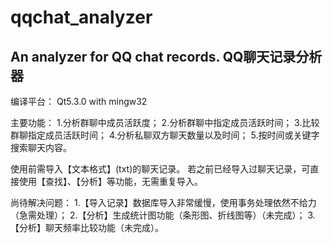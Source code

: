 # qqchat_analyzer
An analyzer for QQ chat records.
QQ聊天记录分析器
----

编译平台：
Qt5.3.0 with mingw32

主要功能：
1.分析群聊中成员活跃度；
2.分析群聊中指定成员活跃时间；
3.比较群聊指定成员活跃时间；
4.分析私聊双方聊天数量以及时间；
5.按时间或关键字搜索聊天内容。

使用前需导入【文本格式】(txt)的聊天记录。
若之前已经导入过聊天记录，可直接使用【查找】、【分析】等功能，无需重复导入。

尚待解决问题：
1.【导入记录】数据库导入非常缓慢，使用事务处理依然不给力（急需处理）；
2.【分析】生成统计图功能（条形图、折线图等）（未完成）；
3.【分析】聊天频率比较功能（未完成）。
